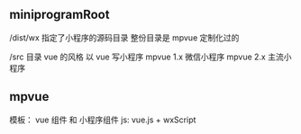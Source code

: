 ## miniprogramRoot
/dist/wx
指定了小程序的源码目录
整份目录是 mpvue 定制化过的

/src 目录 vue 的风格
以 vue 写小程序
mpvue 1.x 微信小程序
mpvue 2.x 主流小程序


## mpvue 
模板： vue 组件 和 小程序组件
js: vue.js + wxScript
